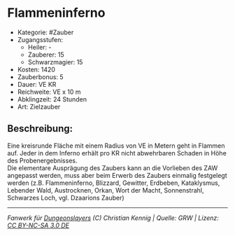 # Flammeninferno  
- Kategorie: #Zauber  
- Zugangsstufen:  
  - Heiler: -  
  - Zauberer: 15  
  - Schwarzmagier: 15  
- Kosten: 1420  
- Zauberbonus: 5  
- Dauer: VE KR  
- Reichweite: VE x 10 m  
- Abklingzeit: 24 Stunden  
- Art: Zielzauber     

## Beschreibung:
Eine kreisrunde Fläche mit einem Radius von VE in Metern geht in Flammen auf. Jeder in dem Inferno erhält pro KR nicht abwehrbaren Schaden in Höhe des Probenergebnisses.<br>Die elementare Ausprägung des Zaubers kann an die Vorlieben des ZAW angepasst werden, muss aber beim Erwerb des Zaubers einmalig festgelegt werden (z.B. Flammeninferno, Blizzard, Gewitter, Erdbeben, Kataklysmus, Lebender Wald, Austrocknen, Orkan, Wort der Macht, Sonnenstrahl, Schwarzes Loch, vgl. Dzaarions Zauber)


___
*Fanwerk für [Dungeonslayers](https://www.dungeonslayers.net/) (C) Christian Kennig | Quelle: GRW | Lizenz: [CC BY-NC-SA 3.0 DE](https://creativecommons.org/licenses/by-nc-sa/3.0/de/)*